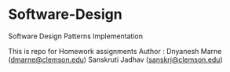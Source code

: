 # Software-Design
Software Design Patterns Implementation

This is repo for Homework assignments 
Author :
Dnyanesh Marne (dmarne@clemson.edu)
Sanskruti Jadhav (sanskrj@clemson.edu)
